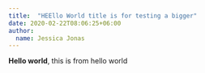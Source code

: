 ```yaml
---
title:  "HEEllo World title is for testing a bigger"
date: 2020-02-22T08:06:25+06:00
author:
  name: Jessica Jonas
---
```

**Hello world**, this is from hello world